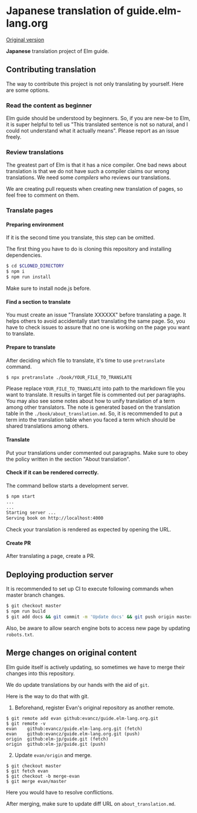 # __Japanese__ translation of guide.elm-lang.org

[Original version](https://github.com/evancz/guide.elm-lang.org/)

__Japanese__ translation project of Elm guide.

## Contributing translation

The way to contribute this project is not only translating by yourself.
Here are some options.

### Read the content as beginner

Elm guide should be understood by beginners.
So, if you are new-be to Elm, it is super helpful to tell us "This translated sentence is not so natural, and I could not understand what it actually means".
Please report as an issue freely.

### Review translations

The greatest part of Elm is that it has a nice compiler.
One bad news about translation is that we do not have such a compiler claims our wrong translations.
We need some _compilers_ who reviews our translations.

We are creating pull requests when creating new translation of pages, so feel free to comment on them.

### Translate pages

#### Preparing environment

If it is the second time you translate, this step can be omitted.

The first thing you have to do is cloning this repository and installing dependencies.

```bash
$ cd $CLONED_DIRECTORY
$ npm i
$ npm run install
```

Make sure to install node.js before.

#### Find a section to translate

You must create an issue "Translate XXXXXX" before translating a page.
It helps others to avoid accidentally start translating the same page.
So, you have to check issues to assure that no one is working on the page you want to translate.

#### Prepare to translate

After deciding which file to translate, it's time to use `pretranslate` command.

```bash
$ npx pretranslate ./book/YOUR_FILE_TO_TRANSLATE
```

Please replace `YOUR_FILE_TO_TRANSLATE` into path to the markdown file you want to translate.
It results in target file is commented out per paragraphs.
You may also see some notes about how to unify translation of a term among other translators.
The note is generated based on the translation table in the `./book/about_translation.md`.
So, it is recommended to put a term into the translation table when you faced a term which should be shared translations among others.

#### Translate

Put your translations under commented out paragraphs.
Make sure to obey the policy written in the section "About translation".

#### Check if it can be rendered correctly.

The command bellow starts a development server.

```bash
$ npm start
...
...
Starting server ...
Serving book on http://localhost:4000
```

Check your translation is rendered as expected by opening the URL.

#### Create PR

After translating a page, create a PR.

## Deploying production server

It is recommended to set up CI to execute following commands when master branch changes.

```bash
$ git checkout master
$ npm run build
$ git add docs && git commit -m 'Update docs' && git push origin master
```

Also, be aware to allow search engine bots to access new page by updating `robots.txt`.

## Merge changes on original content

Elm guide itself is actively updating, so sometimes we have to merge their changes into this repository.

We do update translations by our hands with the aid of `git`.

Here is the way to do that with git.

1. Beforehand, register Evan's original repository as another remote.

```
$ git remote add evan github:evancz/guide.elm-lang.org.git
$ git remote -v
evan	github:evancz/guide.elm-lang.org.git (fetch)
evan	github:evancz/guide.elm-lang.org.git (push)
origin	github:elm-jp/guide.git (fetch)
origin	github:elm-jp/guide.git (push)
```

2. Update `evan/origin` and merge.

```
$ git checkout master
$ git fetch evan
$ git checkout -b merge-evan
$ git merge evan/master
```

Here you would have to resolve conflictions.

After merging, make sure to update diff URL on `about_translation.md`.
